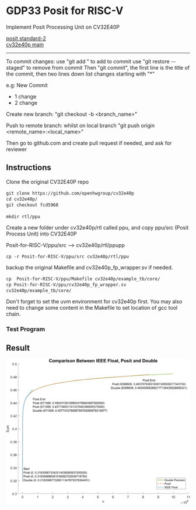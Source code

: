 # GDP33 Posit for RISC-V
Implement Posit Processing Unit on CV32E40P

[posit standard-2](https://posithub.org/docs/posit_standard-2.pdf)  
[cv32e40p main](https://github.com/openhwgroup/cv32e40p/tree/master)

-----------------------------------------------------------------------

To commit changes: 
use "git add <filename>" to add to commit
use "git restore <filename> --staged" to remove from commit
Then "git commit", the first line is the title of the commit, then two lines down list changes starting with "*"

e.g: 
New Commit

* 1 change
* 2 change

Create new branch: "git checkout -b <branch_name>"

Push to remote branch: whilst on local branch "git push origin <remote_name>:<local_name>"

Then go to github.com and create pull request if needed, and ask for reviewer

## Instructions
Clone the original CV32E40P repo
```
git clone https://github.com/openhwgroup/cv32e40p
cd cv32e40p/ 
git checkout fcd5968

mkdir rtl/ppu
```

Create a new folder under cv32e40p/rtl called ppu, and copy ppu/src (Posit Process Unit) into CV32E40P

Posit-for-RISC-V/ppu/src --> cv32e40p/rtl/ppupp
```
cp -r Posit-for-RISC-V/ppu/src cv32e40p/rtl/ppu
```

backup the original Makefile and cv32e40p_fp_wrapper.sv if needed.
```
cp  Posit-for-RISC-V/ppu/Makefile cv32e40p/example_tb/core/
cp Posit-for-RISC-V/ppu/cv32e40p_fp_wrapper.sv cv32e40p/example_tb/core/
```

Don't forget to set the uvm environment for cv32e40p first. You may also need to change some content in the Makefile to set location of gcc tool chain.
### Test Program
## Result
![Test conpare with IEEE 754 Float](/Picture/Forward_Compare_large_text.png)
